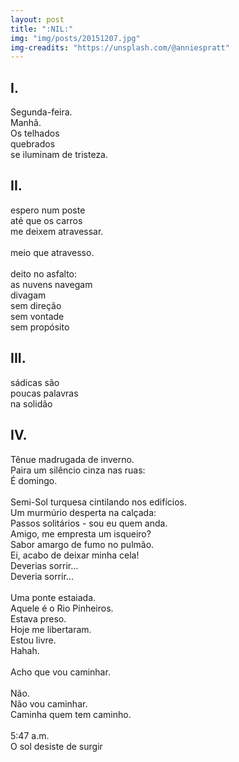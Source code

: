 ```yaml
---
layout: post
title: ":NIL:"
img: "img/posts/20151207.jpg"
img-creadits: "https://unsplash.com/@anniespratt"
---
```


## I.
Segunda-feira.<br>
Manhã.<br>
Os telhados<br>
quebrados<br>
se iluminam de tristeza.<br>

## II.
espero num poste<br>
até que os carros<br>
me deixem atravessar.<br>
<br>
meio que atravesso.<br>
<br>
deito no asfalto:<br>
as nuvens navegam<br>
divagam<br>
sem direção<br>
sem vontade<br>
sem propósito<br>

## III.
sádicas são<br>
poucas palavras<br>
na solidão<br>

## IV.
Tênue madrugada de inverno.<br>
Paira um silêncio cinza nas ruas:<br>
É domingo.<br>
<br>
Semi-Sol turquesa cintilando nos edifícios.<br>
Um murmúrio desperta na calçada:<br>
Passos solitários - sou eu quem anda.<br>
Amigo, me empresta um isqueiro?<br>
Sabor amargo de fumo no pulmão.<br>
Ei, acabo de deixar minha cela!<br>
Deverias sorrir...<br>
Deveria sorrir...<br>
<br>
Uma ponte estaiada.<br>
Aquele é o Rio Pinheiros.<br>
Estava preso.<br>
Hoje me libertaram.<br>
Estou livre.<br>
Hahah.<br>
<br>
Acho que vou caminhar.<br>
<br>
Não.<br>
Não vou caminhar.<br>
Caminha quem tem caminho.<br>
<br>
5:47 a.m.<br>
O sol desiste de surgir
